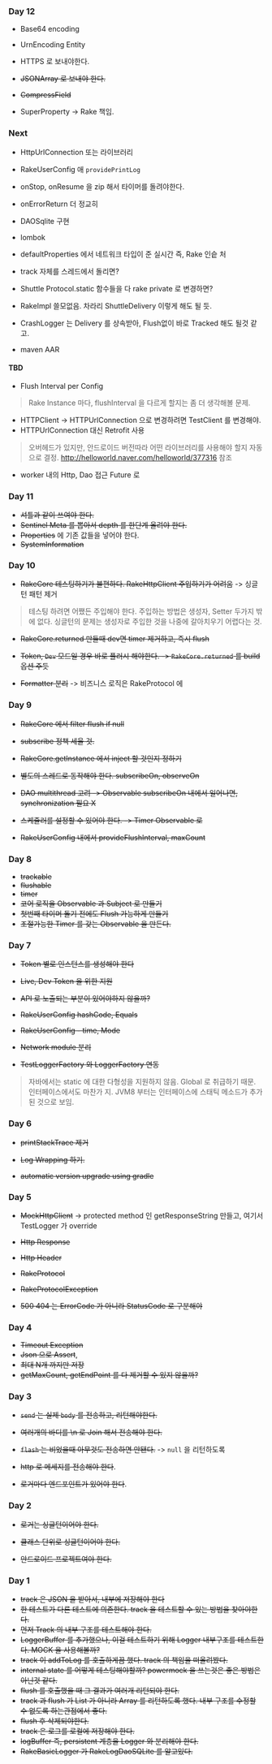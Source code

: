 ### Day 12

- Base64 encoding
- UrnEncoding Entity
- HTTPS 로 보내야한다.

- ~~JSONArray 로 보내야 한다.~~
- ~~CompressField~~

- SuperProperty -> Rake 책임.

### Next

- HttpUrlConnection 또는 라이브러리
- RakeUserConfig 애 `providePrintLog`

- onStop, onResume 을 zip 해서 타이머를 돌려야한다.
- onErrorReturn 더 정교히

- DAOSqlite 구현

- lombok

- defaultProperties 에서 네트워크 타입이 준 실시간 즉, Rake 인슽
처
- track 자체를 스레드에서 돌리면?
- Shuttle Protocol.static 함수들을 다 rake private 로 변경하면?
- RakeImpl 쓸모없음. 차라리 ShuttleDelivery 이렇게 해도 될 듯.
- CrashLogger 는 Delivery 를 상속받아, Flush없이 바로 Tracked 해도 될것 같고.

- maven AAR

#### TBD

- Flush Interval per Config
> Rake Instance 마다, flushInterval 을 다르게 할지는 좀 더 생각해볼 문제.

- HTTPClient -> HTTPUrlConnection 으로 변경하려면 TestClient 를 변경해야.
- HTTPUrlConnection 대신 Retrofit 사용
> 오버헤드가 있지만, 안드로이드 버전따라 어떤 라이브러리를 사용해야 할지 자동으로 결정.
> http://helloworld.naver.com/helloworld/377316 참조

- worker 내의 Http, Dao 접근 Future 로

### Day 11

- ~~셔틀과 같이 쓰여야 한다.~~
- ~~Sentinel Meta 를 뽑아서 depth 를 한단계 올려야 한다.~~
- ~~Properties~~ 에 기존 값들을 넣어야 한다.
- ~~SystemInformation~~


### Day 10

- ~~RakeCore 테스팅하기가 불편하다. RakeHttpClient 주입하기가 어려움~~ -> 싱글턴 패턴 제거
> 테스팅 하려면 어쨌든 주입해야 한다. 주입하는 방법은 생성자, Setter 두가지 밖에 없다.
싱글턴의 문제는 생성자로 주입한 것을 나중에 갈아치우기 어렵다는 것.

- ~~RakeCore.returned 만들때 dev면 timer 제거하고, 즉시 flush~~
- ~~Token, `Dev` 모드일 경우 바로 플러시 해야한다. -> `RakeCore.returned` 를 build 옵션 주듯~~

- ~~Formatter 분리~~ -> 비즈니스 로직은 RakeProtocol 에

### Day 9

- ~~RakeCore 에서 filter flush if null~~
- ~~subscribe 정책 세울 것.~~
- ~~RakeCore.getInstance 에서 inject 할 것인지 정하기~~

- ~~별도의 스레드로 동작해야 한다. subscribeOn, observeOn~~
- ~~DAO multithread 고려 -> Observable subscribeOn 내에서 일어나면, synchronization 필요 X~~
- ~~스케쥴러를 설정할 수 있어야 한다. -> Timer Observable 로~~
- ~~RakeUserConfig 내에서 provideFlushInterval, maxCount~~

### Day 8

- ~~trackable~~
- ~~flushable~~
- ~~timer~~
- ~~코어 로직을 Observable 과 Subject 로 만들기~~
- ~~첫번째 타이머 돌기 전에도 Flush 가능하게 만들기~~
- ~~조절가능한 Timer 를 갖는 Observable 을 만든다.~~


### Day 7

- ~~Token 별로 인스턴스를 생성해야 한다~~
- ~~Live, Dev Token 을 위한 지원~~
- ~~API 로 노출되는 부분이 있어야하지 않을까?~~

- ~~RakeUserConfig hashCode, Equals~~
- ~~RakeUserConfig - time, Mode~~
- ~~Network module 분리~~

- ~~TestLoggerFactory 와 LoggerFactory 연동~~
> 자바에서는 static 에 대한 다형성을 지원하지 않음. Global 로 취급하기 때문. 인터페이스에서도 마찬가
지. JVM8 부터는 인터페이스에 스태틱 메소드가 추가된 것으로 보임.

### Day 6

- ~~printStackTrace 제거~~
- ~~Log Wrapping 하기.~~

- ~~automatic version upgrade using gradle~~

### Day 5

- ~~MockHttpClient~~
-> protected method 인 getResponseString 만들고, 여기서 TestLogger 가 override

- ~~Http Response~~
- ~~Http Header~~
- ~~RakeProtocol~~
- ~~RakeProtocolException~~

- ~~500 404 는 ErrorCode 가 아니라 StatusCode 로 구분해야~~

### Day 4

- ~~Timeout Exception~~
- ~~Json 으로 Assert~~,
- ~~최대 N개 까지만 저장~~
- ~~getMaxCount, getEndPoint 를 다 제거할 수 있지 않을까?~~

### Day 3

- ~~`send` 는 실제 `body` 를 전송하고, 리턴해야한다.~~
- ~~여러개의 바디를 \n 로 Join 해서 전송해야 한다.~~
- ~~`flash` 는 비었을때 아무것도 전송하면 안됀다.~~ -> `null` 을 리턴하도록

- ~~http 로 메세지를 전송해야 한다~~.
- ~~로거마다 엔드포인트가 있어야 한다~~.

### Day 2

- ~~로거는 싱글턴이어야 한다.~~
- ~~클래스 단위로 싱글턴이어야 한다.~~

- ~~안드로이드 프로젝트여야 한다.~~

### Day 1

- ~~track 은 JSON 을 받아서, 내부에 저장해야 한다~~
- ~~한 테스트가 다른 테스트에 의존한다. track 을 테스트할 수 있는 방법을 찾아야한다.~~
- ~~먼저 Track 의 내부 구조를 테스트해야 한다.~~
- ~~LoggerBuffer 를 추가했으나, 이걸 테스트하기 위해 Logger 내부구조를 테스트한다. MOCK 을 사용해볼까?~~
- ~~track 이 addToLog 를 호출하게끔 했다. track 의 책임을 떠올려봤다.~~
- ~~internal state 를 어떻게 테스팅해야할까? powermock 을 쓰는것은 좋은 방법은 아닌것 같다.~~
- ~~flush 를 호출했을 때 그 결과가 여러개 리턴되야 한다.~~
- ~~track 과 flush 가 List 가 아니라 Array 를 리턴하도록 했다. 내부 구조를 수정할 수 없도록 하는관점에서 좋다.~~
- ~~flush 후 삭제되야한다.~~
- ~~track 은 로그를 로컬에 저장해야 한다.~~ 
- ~~logBuffer 즉, persistent 계층을 Logger 와 분리해야 한다.~~
- ~~RakeBasicLogger 가 RakeLogDaoSQLite 를 알고있다.~~


